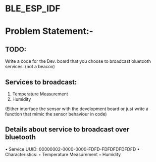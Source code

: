# BLE_ESP_IDF

# Problem Statement:-

## TODO: 
Write a code for the Dev. board that you choose to broadcast bluetooth services. (not a beacon)

## Services to broadcast:
1. Temperature Measurement
2. Humidity

(Either interface the sensor with the development board or just write a function that mimic the sensor behaviour in code)

## Details about service to broadcast over bluetooth
  • Service UUID: 00000002-0000-0000-FDFD-FDFDFDFDFDFD 
  • Characteristics:
    ◦ Temperature Measurement 
    ◦ Humidity
